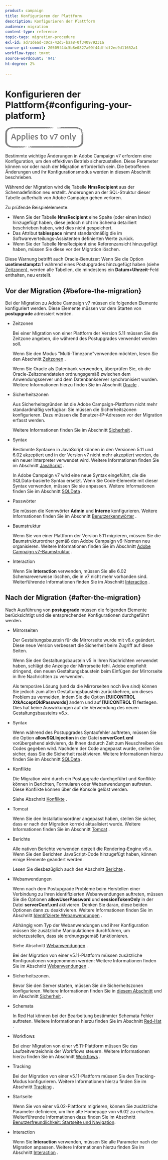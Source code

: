 ```yaml
---
product: campaign
title: Konfigurieren der Plattform
description: Konfigurieren der Plattform
audience: migration
content-type: reference
topic-tags: migration-procedure
exl-id: ad71dead-c0ca-42d5-baa8-0f340979231a
source-git-commit: 20509f44c5b8e0827a09f44dffdf2ec9d11652a1
workflow-type: tm+mt
source-wordcount: '941'
ht-degree: 2%

---
```


# Konfigurieren der Plattform{#configuring-your-platform}

![](../../assets/v7-only.svg)

Bestimmte wichtige Änderungen in Adobe Campaign v7 erfordern eine Konfiguration, um den effektiven Betrieb sicherzustellen. Diese Parameter können vor oder nach der Migration erforderlich sein. Die betroffenen Änderungen und ihr Konfigurationsmodus werden in diesem Abschnitt beschrieben.

Während der Migration wird die Tabelle **NmsRecipient** aus der Schemadefinition neu erstellt. Änderungen an der SQL-Struktur dieser Tabelle außerhalb von Adobe Campaign gehen verloren.

Zu prüfende Beispielelemente:

* Wenn Sie der Tabelle **NmsRecipient** eine Spalte (oder einen Index) hinzugefügt haben, diese jedoch nicht im Schema detailliert beschrieben haben, wird dies nicht gespeichert.
* Das Attribut **tablespace** nimmt standardmäßig die im Softwareverteilungs-Assistenten definierten Werte zurück.
* Wenn Sie der Tabelle NmsRecipient eine Referenzansicht hinzugefügt haben, müssen Sie diese vor der Migration löschen.

Diese Warnung betrifft auch Oracle-Benutzer: Wenn Sie die Option **usetimestamptz:1** während eines Postupgrades hinzugefügt haben (siehe [Zeitzonen](../../migration/using/general-configurations.md#time-zones)), werden alle Tabellen, die mindestens ein **Datum+Uhrzeit**-Feld enthalten, neu erstellt.

## Vor der Migration {#before-the-migration}

Bei der Migration zu Adobe Campaign v7 müssen die folgenden Elemente konfiguriert werden. Diese Elemente müssen vor dem Starten von **postupgrade** adressiert werden.

* Zeitzonen

   Bei einer Migration von einer Plattform der Version 5.11 müssen Sie die Zeitzone angeben, die während des Postupgrades verwendet werden soll.

   Wenn Sie den Modus &quot;Multi-Timezone&quot;verwenden möchten, lesen Sie den Abschnitt [Zeitzonen](../../migration/using/general-configurations.md#time-zones) .

   Wenn Sie Oracle als Datenbank verwenden, überprüfen Sie, ob die Oracle-Zeitzonendateien ordnungsgemäß zwischen dem Anwendungsserver und dem Datenbankserver synchronisiert wurden. Weitere Informationen hierzu finden Sie im Abschnitt [Oracle](../../migration/using/general-configurations.md#oracle) .

* Sicherheitszonen

   Aus Sicherheitsgründen ist die Adobe Campaign-Plattform nicht mehr standardmäßig verfügbar: Sie müssen die Sicherheitszonen konfigurieren. Dazu müssen die Benutzer-IP-Adressen vor der Migration erfasst werden.

   Weitere Informationen finden Sie im Abschnitt [Sicherheit](../../migration/using/general-configurations.md#security) .

* Syntax

   Bestimmte Syntaxen in JavaScript können in den Versionen 5.11 und 6.02 akzeptiert und in der Version v7 nicht mehr akzeptiert werden, da ein neuer Interpreter verwendet wird. Weitere Informationen finden Sie im Abschnitt [JavaScript](../../migration/using/general-configurations.md#javascript) .

   In Adobe Campaign v7 wird eine neue Syntax eingeführt, die die SQLData-basierte Syntax ersetzt. Wenn Sie Code-Elemente mit dieser Syntax verwenden, müssen Sie sie anpassen. Weitere Informationen finden Sie im Abschnitt [SQLData](../../migration/using/general-configurations.md#sqldata) .

* Passwörter

   Sie müssen die Kennwörter **Admin** und **Interne** konfigurieren. Weitere Informationen finden Sie im Abschnitt [Benutzerkennwörter](../../migration/using/before-starting-migration.md#user-passwords) .

* Baumstruktur

   Wenn Sie von einer Plattform der Version 5.11 migrieren, müssen Sie die Baumstrukturordner gemäß den Adobe Campaign v6-Normen neu organisieren. Weitere Informationen finden Sie im Abschnitt [Adobe Campaign v7-Baumstruktur](../../migration/using/specific-configurations-in-v5-11.md#campaign-vseven-tree-structure) .

* Interaction

   Wenn Sie **Interaction** verwenden, müssen Sie alle 6.02 Schemareverweise löschen, die in v7 nicht mehr vorhanden sind. Weiterführende Informationen finden Sie im Abschnitt [Interaction](../../migration/using/general-configurations.md#interaction) .

## Nach der Migration {#after-the-migration}

Nach Ausführung von **postupgrade** müssen die folgenden Elemente berücksichtigt und die entsprechenden Konfigurationen durchgeführt werden.

* Mirrorseiten

   Der Gestaltungsbaustein für die Mirrorseite wurde mit v6.x geändert. Diese neue Version verbessert die Sicherheit beim Zugriff auf diese Seiten.

   Wenn Sie den Gestaltungsbaustein v5 in Ihren Nachrichten verwendet haben, schlägt die Anzeige der Mirrorseite fehl. Adobe empfiehlt dringend, den neuen Gestaltungsbaustein beim Einfügen der Mirrorseite in Ihre Nachrichten zu verwenden.

   Als temporäre Lösung (und da die Mirrorseiten noch live sind) können Sie jedoch zum alten Gestaltungsbaustein zurückkehren, um dieses Problem zu vermeiden, indem Sie die Option **[!UICONTROL XtkAcceptOldPasswords]** ändern und auf **[!UICONTROL 1]** festlegen. Dies hat keine Auswirkungen auf die Verwendung des neuen Gestaltungsbausteins v6.x.

* Syntax

   Wenn während des Postupgrades Syntaxfehler auftreten, müssen Sie die Option **allowSQLInjection** in der Datei **serverConf.xml** vorübergehend aktivieren, da Ihnen dadurch Zeit zum Neuschreiben des Codes gegeben wird. Nachdem der Code angepasst wurde, stellen Sie sicher, dass Sie die Sicherheit reaktivieren. Weitere Informationen hierzu finden Sie im Abschnitt [SQLData](../../migration/using/general-configurations.md#sqldata) .

* Konflikte

   Die Migration wird durch ein Postupgrade durchgeführt und Konflikte können in Berichten, Formularen oder Webanwendungen auftreten. Diese Konflikte können über die Konsole gelöst werden.

   Siehe Abschnitt [Konflikte](../../migration/using/general-configurations.md#conflicts) .

* Tomcat

   Wenn Sie den Installationsordner angepasst haben, stellen Sie sicher, dass er nach der Migration korrekt aktualisiert wurde. Weitere Informationen finden Sie im Abschnitt [Tomcat](../../migration/using/general-configurations.md#tomcat) .

* Berichte

   Alle nativen Berichte verwenden derzeit die Rendering-Engine v6.x. Wenn Sie den Berichten JavaScript-Code hinzugefügt haben, können einige Elemente geändert werden.

   Lesen Sie diesbezüglich auch den Abschnitt [Berichte](../../migration/using/general-configurations.md#reports) .

* Webanwendungen

   Wenn nach dem Postupgrade Probleme beim Herstellen einer Verbindung zu Ihren identifizierten Webanwendungen auftreten, müssen Sie die Optionen **allowUserPassword** und **sessionTokenOnly** in der Datei **serverConf.xml** aktivieren. Denken Sie daran, diese beiden Optionen dann zu deaktivieren. Weitere Informationen finden Sie im Abschnitt [Identifizierte Webanwendungen](../../migration/using/general-configurations.md#identified-web-applications) .

   Abhängig vom Typ der Webanwendungen und ihrer Konfiguration müssen Sie zusätzliche Manipulationen durchführen, um sicherzustellen, dass sie ordnungsgemäß funktionieren.

   Siehe Abschnitt [Webanwendungen](../../migration/using/general-configurations.md#web-applications) .

   Bei der Migration von einer v5.11-Plattform müssen zusätzliche Konfigurationen vorgenommen werden: Weitere Informationen finden Sie im Abschnitt [Webanwendungen](../../migration/using/specific-configurations-in-v5-11.md#web-applications) .

* Sicherheitszonen.

   Bevor Sie den Server starten, müssen Sie die Sicherheitszonen konfigurieren. Weitere Informationen finden Sie in [diesem Abschnitt](../../installation/using/security-zones.md) und im Abschnitt [Sicherheit](../../migration/using/general-configurations.md#security) .

* Schemata

   In Red Hat können bei der Bearbeitung bestimmter Schemata Fehler auftreten. Weitere Informationen hierzu finden Sie im Abschnitt [Red-Hat](../../migration/using/general-configurations.md#red-hat) .

* Workflows

   Bei einer Migration von einer v5.11-Plattform müssen Sie das Laufzeitverzeichnis der Workflows steuern. Weitere Informationen hierzu finden Sie im Abschnitt [Workflows](../../migration/using/specific-configurations-in-v5-11.md#workflows) .

* Tracking

   Bei der Migration von einer v5.11-Plattform müssen Sie den Tracking-Modus konfigurieren. Weitere Informationen hierzu finden Sie im Abschnitt [Tracking](../../migration/using/specific-configurations-in-v5-11.md#tracking) .

* Startseite

   Wenn Sie von einer v6.02-Plattform migrieren, können Sie zusätzliche Parameter definieren, um Ihre alte Homepage von v6.02 zu erhalten. Weiterführende Informationen dazu finden Sie im Abschnitt [Benutzerfreundlichkeit: Startseite und Navigation](../../migration/using/specific-configurations-in-v6-02.md#user-friendliness--home-page-and-navigation).

* Interaction

   Wenn Sie **Interaction** verwenden, müssen Sie alle Parameter nach der Migration anpassen. Weitere Informationen hierzu finden Sie im Abschnitt [Interaction](../../migration/using/general-configurations.md#interaction) .
